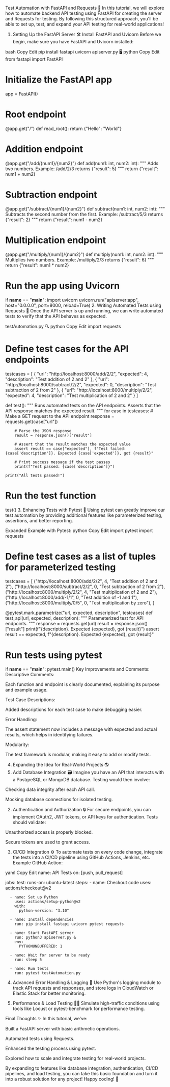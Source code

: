 Test Automation with FastAPI and Requests 🚀
In this tutorial, we will explore how to automate backend API testing using FastAPI for creating the server and Requests for testing. By following this structured approach, you'll be able to set up, test, and expand your API testing for real-world applications!

1. Setting Up the FastAPI Server 🛠️
Install FastAPI and Uvicorn
Before we begin, make sure you have FastAPI and Uvicorn installed:

bash
Copy
Edit
pip install fastapi uvicorn
apiserver.py 🖥️
python
Copy
Edit
from fastapi import FastAPI

# Initialize the FastAPI app
app = FastAPI()

# Root endpoint
@app.get("/")
def read_root():
    return {"Hello": "World"}

# Addition endpoint
@app.get("/add/{num1}/{num2}")
def add(num1: int, num2: int):
    """
    Adds two numbers.
    Example: /add/2/3 returns {"result": 5}
    """
    return {"result": num1 + num2}

# Subtraction endpoint
@app.get("/subtract/{num1}/{num2}")
def subtract(num1: int, num2: int):
    """
    Subtracts the second number from the first.
    Example: /subtract/5/3 returns {"result": 2}
    """
    return {"result": num1 - num2}

# Multiplication endpoint
@app.get("/multiply/{num1}/{num2}")
def multiply(num1: int, num2: int):
    """
    Multiplies two numbers.
    Example: /multiply/2/3 returns {"result": 6}
    """
    return {"result": num1 * num2}

# Run the app using Uvicorn
if __name__ == "__main__":
    import uvicorn
    uvicorn.run("apiserver:app", host="0.0.0.0", port=8000, reload=True)
2. Writing Automated Tests using Requests 🧪
Once the API server is up and running, we can write automated tests to verify that the API behaves as expected.

testAutomation.py 🔍
python
Copy
Edit
import requests

# Define test cases for the API endpoints
testcases = [
    {
        "url": "http://localhost:8000/add/2/2",
        "expected": 4,
        "description": "Test addition of 2 and 2"
    },
    {
        "url": "http://localhost:8000/subtract/2/2",
        "expected": 0,
        "description": "Test subtraction of 2 from 2"
    },
    {
        "url": "http://localhost:8000/multiply/2/2",
        "expected": 4,
        "description": "Test multiplication of 2 and 2"
    }
]

def test():
    """
    Runs automated tests on the API endpoints.
    Asserts that the API response matches the expected result.
    """
    for case in testcases:
        # Make a GET request to the API endpoint
        response = requests.get(case["url"])
        
        # Parse the JSON response
        result = response.json()["result"]
        
        # Assert that the result matches the expected value
        assert result == case["expected"], f"Test failed: {case['description']}. Expected {case['expected']}, got {result}"
        
        # Print success message if the test passes
        print(f"Test passed: {case['description']}")
    
    print("All tests passed!")

# Run the test function
test()
3. Enhancing Tests with Pytest 🔧
Using pytest can greatly improve our test automation by providing additional features like parameterized testing, assertions, and better reporting.

Expanded Example with Pytest:
python
Copy
Edit
import pytest
import requests

# Define test cases as a list of tuples for parameterized testing
testcases = [
    ("http://localhost:8000/add/2/2", 4, "Test addition of 2 and 2"),
    ("http://localhost:8000/subtract/2/2", 0, "Test subtraction of 2 from 2"),
    ("http://localhost:8000/multiply/2/2", 4, "Test multiplication of 2 and 2"),
    ("http://localhost:8000/add/-1/1", 0, "Test addition of -1 and 1"),
    ("http://localhost:8000/multiply/0/5", 0, "Test multiplication by zero"),
]

@pytest.mark.parametrize("url, expected, description", testcases)
def test_api(url, expected, description):
    """
    Parameterized test for API endpoints.
    """
    response = requests.get(url)
    result = response.json()["result"]
    print(f"{description}. Expected {expected}, got {result}")
    assert result == expected, f"{description}. Expected {expected}, got {result}"

# Run tests using pytest
if __name__ == "__main__":
    pytest.main()
Key Improvements and Comments:
Descriptive Comments:

Each function and endpoint is clearly documented, explaining its purpose and example usage.

Test Case Descriptions:

Added descriptions for each test case to make debugging easier.

Error Handling:

The assert statement now includes a message with expected and actual results, which helps in identifying failures.

Modularity:

The test framework is modular, making it easy to add or modify tests.

4. Expanding the Idea for Real-World Projects 🌎
1. Add Database Integration 🗃️
Imagine you have an API that interacts with a PostgreSQL or MongoDB database. Testing would then involve:

Checking data integrity after each API call.

Mocking database connections for isolated testing.

2. Authentication and Authorization 🔒
For secure endpoints, you can implement OAuth2, JWT tokens, or API keys for authentication. Tests should validate:

Unauthorized access is properly blocked.

Secure tokens are used to grant access.

3. CI/CD Integration ⚙️
To automate tests on every code change, integrate the tests into a CI/CD pipeline using GitHub Actions, Jenkins, etc. Example GitHub Action:

yaml
Copy
Edit
name: API Tests
on: [push, pull_request]

jobs:
  test:
    runs-on: ubuntu-latest
    steps:
      - name: Checkout code
        uses: actions/checkout@v2

      - name: Set up Python
        uses: actions/setup-python@v2
        with:
          python-version: "3.10"

      - name: Install dependencies
        run: pip install fastapi uvicorn pytest requests

      - name: Start FastAPI server
        run: python3 apiserver.py &
        env:
          PYTHONUNBUFFERED: 1

      - name: Wait for server to be ready
        run: sleep 5

      - name: Run tests
        run: pytest testAutomation.py
4. Advanced Error Handling & Logging 📜
Use Python's logging module to track API requests and responses, and store logs in CloudWatch or Elastic Stack for better monitoring.

5. Performance & Load Testing 🏋️‍♂️
Simulate high-traffic conditions using tools like Locust or pytest-benchmark for performance testing.

Final Thoughts ✨
In this tutorial, we've:

Built a FastAPI server with basic arithmetic operations.

Automated tests using Requests.

Enhanced the testing process using pytest.

Explored how to scale and integrate testing for real-world projects.

By expanding to features like database integration, authentication, CI/CD pipelines, and load testing, you can take this basic foundation and turn it into a robust solution for any project! Happy coding! 🎉
